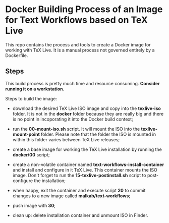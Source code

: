# Docker Building Process of an Image for Text Workflows based on TeX Live

This repo contains the process and tools to create a Docker image for
working with TeX Live. It is a manual process not governed entirely by a
Dockerfile.



## Steps

This build process is pretty much time and resource consuming.
**Consider running it on a workstation**. 

Steps to build the image:

- download the desired TeX Live ISO image and copy into the
  **texlive-iso** folder. It is not in the **docker** folder because
  they are really big and there is no point in incoporating it into the
  Docker build context;

- run the **00-mount-iso.sh** script. It will mount the ISO into the
  **texlive-mount-point** folder. Please note that the folder the ISO is
  mounted in within this folder varies between TeX Live releases;

- create a base image for working the TeX Live installation by running
  the **docker/00** script;

- create a non-volatile container named
  **text-workflows-install-container** and install and configure in it
  TeX Live. This container mounts the ISO image. Don't forget to run the
  **15-texlive-postinstall.sh** script to post-configure the installation;

- when happy, exit the container and execute script **20** to commit
  changes to a new image called **malkab/text-workflows**;

- push image with **30**;

- clean up: delete installation container and unmount ISO in Finder.
